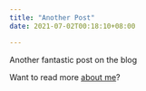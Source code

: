 ```yaml
---
title: "Another Post"
date: 2021-07-02T00:18:10+08:00

---
```


Another fantastic post on the blog

Want to read more [about me](/about)?
 